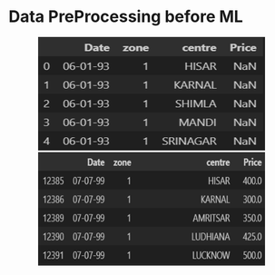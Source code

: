 # Data PreProcessing before ML

<p align="center">
  <img src="img/1.png" alt="Before NaN removal" height="200", width="400"/>
  <img src="img/2.png" alt="After NaN removal" height= "200" , width="400"/> 
</p>

